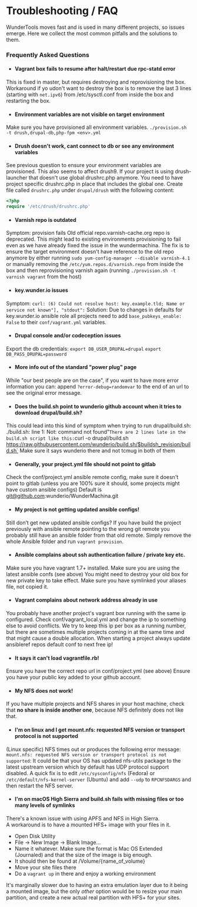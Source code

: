 # Troubleshooting / FAQ

WunderTools moves fast and is used in many different projects, so issues emerge. Here we collect the most common pitfalls and the solutions to them.

### Frequently Asked Questions ###

* #### Vagrant box fails to resume after halt/restart due rpc-statd error ####
This is fixed in master, but requires destroying and reprovisioning the box.
Workaround if yo udon't want to destroy the box is to remove the last 3 lines (starting with `net.ipv6`) from /etc/sysctl.conf from inside the box and restarting the box.

* #### Environment variables are not visible on target environment ####
Make sure you have provisioned all environment variables.
`./provision.sh -t drush,drupal-db,php-fpm <env>.yml`

* #### Drush doesn't work, cant connect to db or see any environment variables ####
See previous question to ensure your environment variables are provisioned. This also seems to affect drush9.
If your project is using drush-launcher that doesn't use global drushrc.php anymore. You need to have project specific drushrc.php in place that includes the global one.
Create file called `drushrc.php` under `drupal/drush` with the following content:
```php
<?php
require '/etc/drush/drushrc.php'
```

* #### Varnish repo is outdated ####
Symptom: provision fails
Old official repo.varnish-cache.org repo is deprecated. This might lead to existing environments provisioning to fail even as we have already fixed the issue in the wundermachina. The fix is to ensure the target environment doesn't have reference to the old repo anymore by either running `sudo yum-config-manager --disable varnish-4.1` or manually removing the `/etc/yum.repos.d/varnish.repo` from inside the box and then reprovisioning varnish again (running `./provision.sh -t varnish vagrant` from the host)


* #### key.wunder.io issues ####
Symptom: `curl: (6) Could not resolve host: key.example.tld; Name or service not known"], "stdout":`
Solution: Due to changes in defaults for key.wunder.io ansible role all projects need to add `base_pubkeys_enable: False` to their `conf/vagrant.yml` variables.

* #### Drupal console and/or codeception issues ####
Export the db credentials:
`export DB_USER_DRUPAL=drupal`
`export DB_PASS_DRUPAL=password`

* #### More info out of the standard "power plug" page ####
While "our best people are on the case", if you want to have more error information you can:  append `?error-debug=randomvar` to the end of an url to see the original error message.

* #### Does the build.sh point to wunderio github account when it tries to download drupal/build.sh? ####
This could lead into this kind of symptom when trying to run drupal/build.sh: ./build.sh: line 1: Not: command not found"`
There are 2 lines late in the build.sh script like this:
`curl -o drupal/build.sh https://raw.githubusercontent.com/wunderio/build.sh/$buildsh_revision/build.sh`
Make sure it says wunderio there and not tcmug in both of them

* #### Generally, your project.yml file should not point to gitlab ####
Check the conf/project.yml ansible remote config, make sure it doesn't point to gitlab (unless you are 100% sure it should, some projects might have custom ansible configs) Default is git@github.com:wunderio/WunderMachina.git

* #### My project is not getting updated ansible configs! ####
Still don’t get new updated ansible configs? If you have build the project previously with ansible remote pointing to the wrong git remote you probably still have an ansible folder from that old remote. Simply remove the whole Ansible folder and run `vagrant provision`.

* #### Ansible complains about ssh authentication failure / private key etc. ####
Make sure you have vagrant 1.7+ installed.
Make sure you are using the latest ansible confs (see above)
You might need to destroy your old box for new private key to take effect.
Make sure you have symlinked your aliases file, not copied it.

* #### Vagrant complains about network address already in use ####
You probably have another project's vagrant box running with the same ip configured. Check conf/vagrant_local.yml and change the ip to something else to avoid conflicts.
We try to keep this ip per box as a running number, but there are sometimes multiple projects coming in at the same time and that might cause a double allocation.
When starting a project always update ansibleref repos default conf to next free ip!

* #### It says it can't load vagrantfile.rb! ####
Ensure you have the correct repo url in conf/project.yml (see above)
Ensure you have your public key added to your github account.

* #### My NFS does not work! ####
If you have multiple projects and NFS shares in your host machine, check that **no share is inside another one**, because NFS definitely does not like that.

* #### I'm on linux and I get mount.nfs: requested NFS version or transport protocol is not supported ####
(Linux specific) NFS times out or produces the following error message: `mount.nfs: requested NFS version or transport protocol is not supported`:
It could be that your OS has updated nfs-utils package to the latest upstream version which by default has UDP protocol support disabled. A quick fix is to edit `/etc/sysconfig/nfs` (Fedora) or `/etc/default/nfs-kernel-server` (Ubuntu) and add `--udp` to `RPCNFSDARGS` and then restart the NFS server.

* #### I'm on macOS High Sierra and build.sh fails with missing files or too many levels of symlinks ####
There's a known issue with using APFS and NFS in High Sierra.  
A workaround is to have a mounted HFS+ image with your files in it.  
  - Open Disk Utility
  - File -> New Image -> Blank Image...
  - Name it whatever. Make sure the format is Mac OS Extended (Journaled) and that the size of the image is big enough.
  - It should then be found at /Volume/{name_of_volume}
  - Move your site files there
  - Do a `vagrant up` in there and enjoy a working environment

It's marginally slower due to having an extra emulation layer due to it being a mounted image, but the only *other* option would be to resize your main partition, and create a new actual real partition with HFS+ for your sites.
